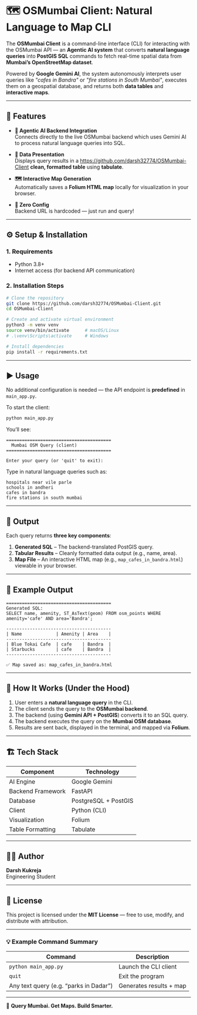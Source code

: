 # 🗺️ OSMumbai Client: Natural Language to Map CLI

The **OSMumbai Client** is a command-line interface (CLI) for interacting with the OSMumbai API — an **Agentic AI system** that converts **natural language queries** into **PostGIS SQL** commands to fetch real-time spatial data from **Mumbai’s OpenStreetMap dataset**.

Powered by **Google Gemini AI**, the system autonomously interprets user queries like *"cafes in Bandra"* or *"fire stations in South Mumbai"*, executes them on a geospatial database, and returns both **data tables** and **interactive maps**.

---

## 🚀 Features

- **🤖 Agentic AI Backend Integration**  
  Connects directly to the live OSMumbai backend which uses Gemini AI to process natural language queries into SQL.

- **🧩 Data Presentation**  
  Displays query results in a https://github.com/darsh32774/OSMumbai-Client **clean, formatted table** using **tabulate**.

- **🗺️ Interactive Map Generation**  
  Automatically saves a **Folium HTML map** locally for visualization in your browser.

- **🔗 Zero Config**  
  Backend URL is hardcoded — just run and query!

---

## ⚙️ Setup & Installation

### 1. Requirements

- Python 3.8+  
- Internet access (for backend API communication)

### 2. Installation Steps

```bash
# Clone the repository
git clone https://github.com/darsh32774/OSMumbai-Client.git
cd OSMumbai-Client

# Create and activate virtual environment
python3 -m venv venv
source venv/bin/activate      # macOS/Linux
# .\venv\Scripts\activate     # Windows

# Install dependencies
pip install -r requirements.txt
```

---

## ▶️ Usage

No additional configuration is needed — the API endpoint is **predefined** in `main_app.py`.

To start the client:

```bash
python main_app.py
```

You’ll see:

```
========================================
  Mumbai OSM Query (client)
========================================

Enter your query (or 'quit' to exit):
```

Type in natural language queries such as:

```
hospitals near vile parle
schools in andheri
cafes in bandra
fire stations in south mumbai
```

---

## 🧾 Output

Each query returns **three key components**:

1. **Generated SQL** – The backend-translated PostGIS query.  
2. **Tabular Results** – Cleanly formatted data output (e.g., name, area).  
3. **Map File** – An interactive HTML map (e.g., `map_cafes_in_bandra.html`) viewable in your browser.

---

## 📂 Example Output

```
========================================
Generated SQL:
SELECT name, amenity, ST_AsText(geom) FROM osm_points WHERE amenity='cafe' AND area='Bandra';

----------------------------------------
| Name             | Amenity | Area    |
----------------------------------------
| Blue Tokai Cafe  | cafe    | Bandra  |
| Starbucks        | cafe    | Bandra  |
----------------------------------------

✅ Map saved as: map_cafes_in_bandra.html
```

---

## 🧠 How It Works (Under the Hood)

1. User enters a **natural language query** in the CLI.  
2. The client sends the query to the **OSMumbai backend**.  
3. The backend (using **Gemini API + PostGIS**) converts it to an SQL query.  
4. The backend executes the query on the **Mumbai OSM database**.  
5. Results are sent back, displayed in the terminal, and mapped via **Folium**.

---

## 🏗️ Tech Stack

| Component | Technology |
|------------|-------------|
| AI Engine | Google Gemini |
| Backend Framework | FastAPI |
| Database | PostgreSQL + PostGIS |
| Client | Python (CLI) |
| Visualization | Folium |
| Table Formatting | Tabulate |

---

## 🧑‍💻 Author

**Darsh Kukreja**  
Engineering Student 

---

## 🪪 License

This project is licensed under the **MIT License** — free to use, modify, and distribute with attribution.

---

### 💡 Example Command Summary

| Command | Description |
|----------|--------------|
| `python main_app.py` | Launch the CLI client |
| `quit` | Exit the program |
| Any text query (e.g. “parks in Dadar”) | Generates results + map |

---

🧭 **Query Mumbai. Get Maps. Build Smarter.**
